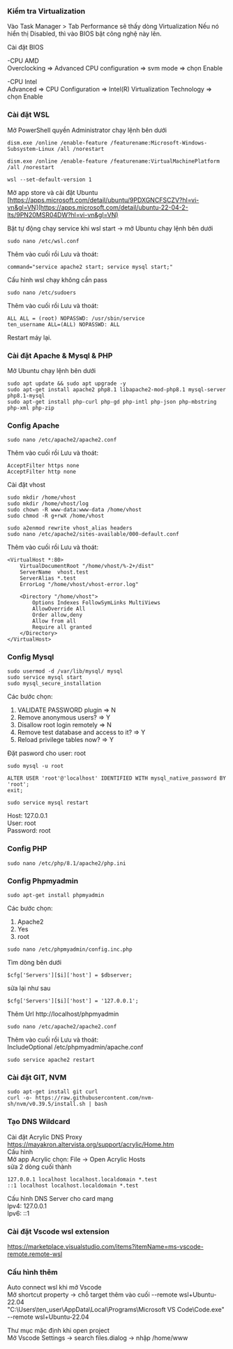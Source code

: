 ### Kiểm tra Virtualization
Vào Task Manager > Tab Performance sẽ thấy dòng Virtualization
Nếu nó hiển thị Disabled, thì vào BIOS bật công nghệ này lên. 

Cài đặt BIOS

-CPU AMD  
Overclocking => Advanced CPU configuration => svm mode => chọn Enable

-CPU Intel  
Advanced => CPU Configuration => Intel(R) Virtualization Technology => chọn Enable

### Cài đặt WSL
Mở PowerShell quyền Administrator chạy lệnh bên dưới  
~~~
dism.exe /online /enable-feature /featurename:Microsoft-Windows-Subsystem-Linux /all /norestart

dism.exe /online /enable-feature /featurename:VirtualMachinePlatform /all /norestart

wsl --set-default-version 1
~~~

Mở app store và cài đặt Ubuntu  
[https://apps.microsoft.com/detail/ubuntu/9PDXGNCFSCZV?hl=vi-vn&gl=VN](https://apps.microsoft.com/detail/ubuntu-22-04-2-lts/9PN20MSR04DW?hl=vi-vn&gl=VN)

Bật tự động chạy service khi wsl start  -> mở Ubuntu chạy lệnh bên dưới
~~~
sudo nano /etc/wsl.conf
~~~
Thêm vào cuối rồi Lưu và thoát:  
```
command="service apache2 start; service mysql start;"
```

Cấu hình wsl chạy không cần pass
~~~
sudo nano /etc/sudoers
~~~
Thêm vào cuối rồi Lưu và thoát:  
```
ALL ALL = (root) NOPASSWD: /usr/sbin/service  
ten_username ALL=(ALL) NOPASSWD: ALL
```

Restart máy lại.

### Cài đặt Apache & Mysql & PHP
Mở Ubuntu chạy lệnh bên dưới
~~~
sudo apt update && sudo apt upgrade -y
sudo apt-get install apache2 php8.1 libapache2-mod-php8.1 mysql-server php8.1-mysql
sudo apt-get install php-curl php-gd php-intl php-json php-mbstring php-xml php-zip
~~~

### Config Apache
~~~
sudo nano /etc/apache2/apache2.conf
~~~
Thêm vào cuối rồi Lưu và thoát: 
```
AcceptFilter https none  
AcceptFilter http none
```

Cài đặt vhost
~~~
sudo mkdir /home/vhost
sudo mkdir /home/vhost/log
sudo chown -R www-data:www-data /home/vhost
sudo chmod -R g+rwX /home/vhost

sudo a2enmod rewrite vhost_alias headers
sudo nano /etc/apache2/sites-available/000-default.conf
~~~

Thêm vào cuối rồi Lưu và thoát:  
```
<VirtualHost *:80>
    VirtualDocumentRoot "/home/vhost/%-2+/dist"
    ServerName  vhost.test
    ServerAlias *.test
    ErrorLog "/home/vhost/vhost-error.log"

    <Directory "/home/vhost">
        Options Indexes FollowSymLinks MultiViews
        AllowOverride All
        Order allow,deny
        Allow from all
        Require all granted
    </Directory>
</VirtualHost>
```
 
### Config Mysql
~~~
sudo usermod -d /var/lib/mysql/ mysql
sudo service mysql start
sudo mysql_secure_installation
~~~
Các bước chọn: 
1. VALIDATE PASSWORD plugin => N
2. Remove anonymous users? => Y
3. Disallow root login remotely => N
4. Remove test database and access to it? => Y
5. Reload privilege tables now? => Y

Đặt pasword cho user: root
~~~
sudo mysql -u root

ALTER USER 'root'@'localhost' IDENTIFIED WITH mysql_native_password BY 'root';
exit;

sudo service mysql restart
~~~

Host: 127.0.0.1  
User: root  
Password: root  

### Config PHP
~~~
sudo nano /etc/php/8.1/apache2/php.ini
~~~

### Config Phpmyadmin
~~~
sudo apt-get install phpmyadmin
~~~
Các bước chọn: 
1. Apache2 
2. Yes
3. root

~~~
sudo nano /etc/phpmyadmin/config.inc.php
~~~
Tìm dòng bên dưới  
```
$cfg['Servers'][$i]['host'] = $dbserver;
```
sửa lại như sau
```
$cfg['Servers'][$i]['host'] = '127.0.0.1'; 
```

Thêm Url http://localhost/phpmyadmin
~~~
sudo nano /etc/apache2/apache2.conf
~~~
Thêm vào cuối rồi Lưu và thoát:  
IncludeOptional /etc/phpmyadmin/apache.conf

~~~
sudo service apache2 restart
~~~

### Cài đặt GIT, NVM
~~~
sudo apt-get install git curl
curl -o- https://raw.githubusercontent.com/nvm-sh/nvm/v0.39.5/install.sh | bash
~~~


### Tạo DNS Wildcard
Cài đặt Acrylic DNS Proxy  
https://mayakron.altervista.org/support/acrylic/Home.htm  
Cấu hình  
Mở app Acrylic chọn: File -> Open Acrylic Hosts  
sửa 2 dòng cuối thành
~~~
127.0.0.1 localhost localhost.localdomain *.test
::1 localhost localhost.localdomain *.test
~~~

Cấu hình DNS Server cho card mạng  
Ipv4: 127.0.0.1  
Ipv6: ::1

### Cài đặt Vscode wsl extension
https://marketplace.visualstudio.com/items?itemName=ms-vscode-remote.remote-wsl

### Cấu hình thêm
Auto connect wsl khi mở Vscode  
Mở shortcut property -> chỗ target thêm vào cuối
 --remote wsl+Ubuntu-22.04  
"C:\Users\ten_user\AppData\Local\Programs\Microsoft VS Code\Code.exe" --remote wsl+Ubuntu-22.04

Thư mục mặc định khi open project  
Mở Vscode Settings -> search files.dialog  -> nhập /home/www
